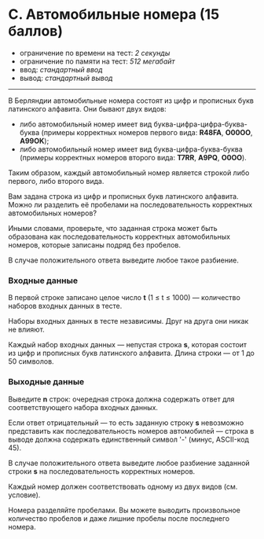 # C. Автомобильные номера (15 баллов)

- ограничение по времени на тест: *2 секунды*
- ограничение по памяти на тест: *512 мегабайт*
- ввод: *стандартный ввод*
- вывод:  *стандартный вывод*
***
В Берляндии автомобильные номера состоят из цифр и прописных букв латинского алфавита. Они бывают двух видов:

- либо автомобильный номер имеет вид буква-цифра-цифра-буква-буква (примеры корректных номеров первого вида: **R48FA**, **O00OO**, **A99OK**);
- либо автомобильный номер имеет вид буква-цифра-буква-буква (примеры корректных номеров второго вида: **T7RR**, **A9PQ**, **O0OO**).

Таким образом, каждый автомобильный номер является строкой либо первого, либо второго вида.

Вам задана строка из цифр и прописных букв латинского алфавита. Можно ли разделить её пробелами на последовательность корректных автомобильных номеров?

Иными словами, проверьте, что заданная строка может быть образована как последовательность корректных автомобильных номеров, которые записаны подряд без пробелов.

В случае положительного ответа выведите любое такое разбиение.

### Входные данные
В первой строке записано целое число **t** (1 ≤ t ≤ 1000) — количество наборов входных данных в тесте.

Наборы входных данных в тесте независимы. Друг на друга они никак не влияют.

Каждый набор входных данных — непустая строка **s**, которая состоит из цифр и прописных букв латинского алфавита. Длина строки — от 1 до 50 символов.

### Выходные данные
Выведите **n** строк: очередная строка должна содержать ответ для соответствующего набора входных данных.

Если ответ отрицательный — то есть заданную строку **s** невозможно представить как последовательность номеров автомобилей — строка в выводе должна содержать единственный символ '-' (минус, ASCII-код 45).

В случае положительного ответа выведите любое разбиение заданной строки **s** на последовательность корректных номеров.

Каждый номер должен соответствовать одному из двух видов (см. условие).

Номера разделяйте пробелами. Вы можете выводить произвольное количество пробелов и даже лишние пробелы после последнего номера.

